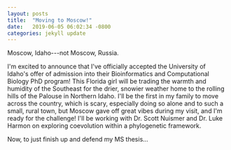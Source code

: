 ```yaml
---
layout: posts
title:  "Moving to Moscow!"
date:   2019-06-05 06:02:34 -0800
categories: jekyll update
---
```

Moscow, Idaho---not Moscow, Russia.  

I'm excited to announce that I've officially accepted the University of Idaho's offer of admission into their Bioinformatics and Computational Biology PhD program!  This Florida girl will be trading the warmth and humidity of the Southeast for the drier, snowier weather home to the rolling hills of the Palouse in Northern Idaho. I'll be the first in my family to move across the country, which is scary, especially doing so alone and to such a small, rural town, but Moscow gave off great vibes during my visit, and I'm ready for the challenge!  I'll be working with Dr. Scott Nuismer and Dr. Luke Harmon on exploring coevolution within a phylogenetic framework. 

Now, to just finish up and defend my MS thesis...